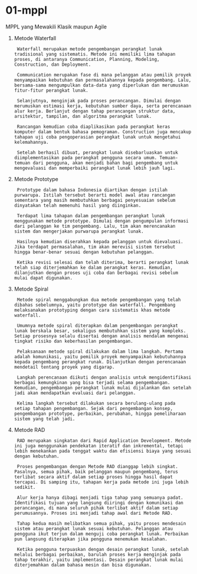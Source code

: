 # 01-mppl
MPPL yang Mewakili Klasik maupun Agile
1. Metode Waterfall

        Waterfall merupakan metode pengembangan perangkat lunak tradisional yang sistematis. Metode ini memiliki lima tahapan proses, di antaranya Communication, Planning, Modeling, Construction, dan Deployment.

        Communication merupakan fase di mana pelanggan atau pemilik proyek menyampaikan kebutuhan dan permasalahannya kepada pengembang. Lalu, bersama-sama mengumpulkan data-data yang diperlukan dan merumuskan fitur-fitur perangkat lunak.

        Selanjutnya, menginjak pada proses perancangan. Dimulai dengan merumuskan estimasi kerja, kebutuhan sumber daya, serta perencanaan alur kerja. Berlanjut dengan tahap perancangan struktur data, arsitektur, tampilan, dan algoritma perangkat lunak.

        Rancangan kemudian coba diaplikasikan pada perangkat keras komputer dalam bentuk bahasa pemograman. Construction juga mencakup tahapan uji coba pengoperasian perangkat lunak untuk mengetahui kelemahannya.

        Setelah berhasil dibuat, perangkat lunak disebarluaskan untuk diimplementasikan pada perangkat pengguna secara umum. Temuan-temuan dari pengguna, akan menjadi bahan bagi pengembang untuk mengevaluasi dan memperbaiki perangkat lunak lebih jauh lagi.

2. Metode Prototype

        Prototype dalam bahasa Indonesia diartikan dengan istilah purwarupa. Istilah tersebut berarti model awal atau rancangan sementara yang masih membutuhkan berbagai penyesuaian sebelum dinyatakan telah memenuhi hasil yang diinginkan.

        Terdapat lima tahapan dalam pengembangan perangkat lunak menggunakan metode prototype. Dimulai dengan pengumpulan informasi dari pelanggan ke tim pengembang. Lalu, tim akan merencanakan sistem dan mengerjakan purwarupa perangkat lunak.

        Hasilnya kemudian diserahkan kepada pelanggan untuk dievaluasi. Jika terdapat permasalahan, tim akan merevisi sistem tersebut hingga benar-benar sesuai dengan kebutuhan pelanggan.

        Ketika revisi selesai dan telah diterima, berarti perangkat lunak telah siap diterjemahkan ke dalam perangkat keras. Kemudian, dilanjutkan dengan proses uji coba dan berbagai revisi sebelum mulai dapat digunakan.

3. Metode Spiral

        Metode spiral menggabungkan dua metode pengembangan yang telah dibahas sebelumnya, yaitu prototype dan waterfall. Pengembang melaksanakan prototyping dengan cara sistematis khas metode waterfall.

        Umumnya metode spiral diterapkan dalam pengembangan perangkat lunak berskala besar, sekaligus membutuhkan sistem yang kompleks. Setiap prosesnya selalu disertai dengan analisis mendalam mengenai tingkat risiko dan keberhasilan pengembangan.

        Pelaksanaan metode spiral dilakukan dalam lima langkah. Pertama adalah komunikasi, yaitu pemilik proyek menyampaikan kebutuhannya kepada pengembang perangkat runak. Dilanjutkan dengan perencanaan mendetail tentang proyek yang digarap.

        Langkah perencanaan diikuti dengan analisis untuk mengidentifikasi berbagai kemungkinan yang bisa terjadi selama pengembangan. Kemudian, pengembangan perangkat lunak mulai dijalankan dan setelah jadi akan mendapatkan evaluasi dari pelanggan.

        Kelima langkah tersebut dilakukan secara berulang-ulang pada setiap tahapan pengembangan. Sejak dari pengembangan konsep, pengembangan prototype, perbaikan, perubahan, hingga pemeliharaan sistem yang telah jadi.

4. Metode RAD

        RAD merupakan singkatan dari Rapid Application Development. Metode ini juga menggunakan pendekatan iteratif dan inkremental, tetapi lebih menekankan pada tenggat waktu dan efisiensi biaya yang sesuai dengan kebutuhan.

        Proses pengembangan dengan Metode RAD dianggap lebih singkat. Pasalnya, semua pihak, baik pelanggan maupun pengembang, terus terlibat secara aktif dalam setiap proses hingga hasil dapat tercapai. Di samping itu, tahapan kerja pada metode ini juga lebih sedikit.

        Alur kerja hanya dibagi menjadi tiga tahap yang semuanya padat. Identifikasi tujuan yang langsung diiringi dengan komunikasi dan perancangan, di mana seluruh pihak terlibat aktif dalam setiap perumusannya. Proses ini menjadi tahap awal dari Metode RAD.

        Tahap kedua masih melibatkan semua pihak, yaitu proses mendesain sistem atau perangkat lunak sesuai kebutuhan. Pelanggan atau pengguna ikut terjun dalam menguji coba perangkat lunak. Perbaikan pun langsung diterapkan jika pengguna menemukan kesalahan.

        Ketika pengguna terpuaskan dengan desain perangkat lunak, setelah melalui berbagai perbaikan, barulah proses kerja menginjak pada tahap terakhir, yaitu implementasi. Desain perangkat lunak mulai diterjemahkan dalam bahasa mesin dan bisa digunakan.
